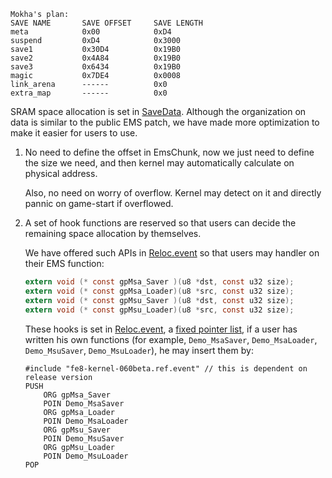 ```
Mokha's plan:
SAVE NAME       SAVE OFFSET     SAVE LENGTH
meta            0x00            0xD4
suspend         0xD4            0x3000
save1           0x30D4          0x19B0
save2           0x4A84          0x19B0
save3           0x6434          0x19B0
magic           0x7DE4          0x0008
link_arena      ------          0x0
extra_map       ------          0x0
```

SRAM space allocation is set in [SaveData](../Wizardry/Common/SaveData/data.event). Although the organization on data is similar to the public EMS patch, we have made more optimization to make it easier for users to use.

1. No need to define the offset in EmsChunk, now we just need to define the size we need, and then kernel may automatically calculate on physical address.

    Also, no need on worry of overflow. Kernel may detect on it and directly pannic on game-start if overflowed.

2. A set of hook functions are reserved so that users can decide the remaining space allocation by themselves.

    We have offered such APIs in [Reloc.event](../Data/Reloc.event) so that users may handler on their EMS function:

    ```c
    extern void (* const gpMsa_Saver )(u8 *dst, const u32 size);
    extern void (* const gpMsa_Loader)(u8 *src, const u32 size);
    extern void (* const gpMsu_Saver )(u8 *dst, const u32 size);
    extern void (* const gpMsu_Loader)(u8 *src, const u32 size);
    ```

    These hooks is set in [Reloc.event](../Data/Reloc.event), a [fixed pointer list](./Memory.md#L22), if a user has written his own functions (for example, `Demo_MsaSaver`, `Demo_MsaLoader`, `Demo_MsuSaver`, `Demo_MsuLoader`), he may insert them by:

    ```
    #include "fe8-kernel-060beta.ref.event" // this is dependent on release version
    PUSH
        ORG gpMsa_Saver
        POIN Demo_MsaSaver
        ORG gpMsa_Loader
        POIN Demo_MsaLoader
        ORG gpMsu_Saver
        POIN Demo_MsuSaver
        ORG gpMsu_Loader
        POIN Demo_MsuLoader
    POP
    ```
